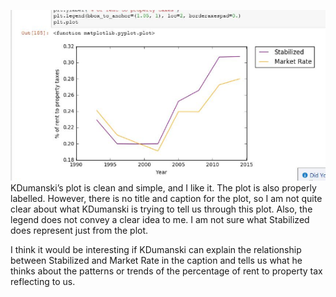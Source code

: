 ![alt text](https://github.com/jz2575/PUI2016_jz2575/blob/master/HW8_jz2575/kpd286.png)
KDumanski’s plot is clean and simple, and I like it.  The plot is also properly labelled.  However, there is no title and caption for the plot, so I am not quite clear about what KDumanski is trying to tell us through this plot.  Also, the legend does not convey a clear idea to me.  I am not sure what Stabilized does represent just from the plot. 

I think it would be interesting if KDumanski can explain the relationship between Stabilized and Market Rate in the caption and tells us what he thinks about the patterns or trends of the percentage of rent to property tax reflecting to us. 
